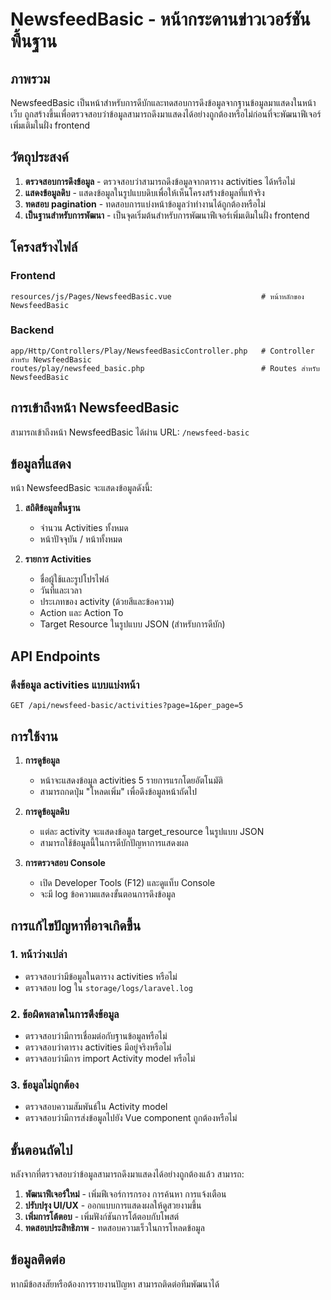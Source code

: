 # NewsfeedBasic - หน้ากระดานข่าวเวอร์ชันพื้นฐาน

## ภาพรวม

NewsfeedBasic เป็นหน้าสำหรับการดีบักและทดสอบการดึงข้อมูลจากฐานข้อมูลมาแสดงในหน้าเว็บ ถูกสร้างขึ้นเพื่อตรวจสอบว่าข้อมูลสามารถดึงมาแสดงได้อย่างถูกต้องหรือไม่ก่อนที่จะพัฒนาฟีเจอร์เพิ่มเติมในฝั่ง frontend

## วัตถุประสงค์

1. **ตรวจสอบการดึงข้อมูล** - ตรวจสอบว่าสามารถดึงข้อมูลจากตาราง activities ได้หรือไม่
2. **แสดงข้อมูลดิบ** - แสดงข้อมูลในรูปแบบดิบเพื่อให้เห็นโครงสร้างข้อมูลที่แท้จริง
3. **ทดสอบ pagination** - ทดสอบการแบ่งหน้าข้อมูลว่าทำงานได้ถูกต้องหรือไม่
4. **เป็นฐานสำหรับการพัฒนา** - เป็นจุดเริ่มต้นสำหรับการพัฒนาฟีเจอร์เพิ่มเติมในฝั่ง frontend

## โครงสร้างไฟล์

### Frontend
```
resources/js/Pages/NewsfeedBasic.vue                    # หน้าหลักของ NewsfeedBasic
```

### Backend
```
app/Http/Controllers/Play/NewsfeedBasicController.php   # Controller สำหรับ NewsfeedBasic
routes/play/newsfeed_basic.php                          # Routes สำหรับ NewsfeedBasic
```

## การเข้าถึงหน้า NewsfeedBasic

สามารถเข้าถึงหน้า NewsfeedBasic ได้ผ่าน URL: `/newsfeed-basic`

## ข้อมูลที่แสดง

หน้า NewsfeedBasic จะแสดงข้อมูลดังนี้:

1. **สถิติข้อมูลพื้นฐาน**
   - จำนวน Activities ทั้งหมด
   - หน้าปัจจุบัน / หน้าทั้งหมด

2. **รายการ Activities**
   - ชื่อผู้ใช้และรูปโปรไฟล์
   - วันที่และเวลา
   - ประเภทของ activity (ด้วยสีและข้อความ)
   - Action และ Action To
   - Target Resource ในรูปแบบ JSON (สำหรับการดีบัก)

## API Endpoints

### ดึงข้อมูล activities แบบแบ่งหน้า
```
GET /api/newsfeed-basic/activities?page=1&per_page=5
```

## การใช้งาน

1. **การดูข้อมูล**
   - หน้าจะแสดงข้อมูล activities 5 รายการแรกโดยอัตโนมัติ
   - สามารถกดปุ่ม "โหลดเพิ่ม" เพื่อดึงข้อมูลหน้าถัดไป

2. **การดูข้อมูลดิบ**
   - แต่ละ activity จะแสดงข้อมูล target_resource ในรูปแบบ JSON
   - สามารถใช้ข้อมูลนี้ในการดีบักปัญหาการแสดงผล

3. **การตรวจสอบ Console**
   - เปิด Developer Tools (F12) และดูแท็บ Console
   - จะมี log ข้อความแสดงขั้นตอนการดึงข้อมูล

## การแก้ไขปัญหาที่อาจเกิดขึ้น

### 1. หน้าว่างเปล่า
- ตรวจสอบว่ามีข้อมูลในตาราง activities หรือไม่
- ตรวจสอบ log ใน `storage/logs/laravel.log`

### 2. ข้อผิดพลาดในการดึงข้อมูล
- ตรวจสอบว่ามีการเชื่อมต่อกับฐานข้อมูลหรือไม่
- ตรวจสอบว่าตาราง activities มีอยู่จริงหรือไม่
- ตรวจสอบว่ามีการ import Activity model หรือไม่

### 3. ข้อมูลไม่ถูกต้อง
- ตรวจสอบความสัมพันธ์ใน Activity model
- ตรวจสอบว่ามีการส่งข้อมูลไปยัง Vue component ถูกต้องหรือไม่

## ขั้นตอนถัดไป

หลังจากที่ตรวจสอบว่าข้อมูลสามารถดึงมาแสดงได้อย่างถูกต้องแล้ว สามารถ:

1. **พัฒนาฟีเจอร์ใหม่** - เพิ่มฟีเจอร์การกรอง การค้นหา การแจ้งเตือน
2. **ปรับปรุง UI/UX** - ออกแบบการแสดงผลให้ดูสวยงามขึ้น
3. **เพิ่มการโต้ตอบ** - เพิ่มฟังก์ชันการโต้ตอบกับโพสต์
4. **ทดสอบประสิทธิภาพ** - ทดสอบความเร็วในการโหลดข้อมูล

## ข้อมูลติดต่อ

หากมีข้อสงสัยหรือต้องการรายงานปัญหา สามารถติดต่อทีมพัฒนาได้